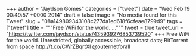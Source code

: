
+++
author = "Jaydson Gomes"
categories = ["tweet"]
date = "Wed Feb 19 00:49:57 +0000 2014"
draft = false
image = "No media found for this Tweet"
slug = "08a149809343108c277da1ed618f6cfeae8799d9"
tags = ["tweet"]
title = """Free WiFi for the world. ..."""
tweet = true
tweet_url = "https://twitter.com/jaydson/status/435939276853739520"
+++
Free WiFi for the world. Unrestricted, globally accessible, broadcast data; BitTorrent from space http://t.co/CWrZBqrtXl @outernetforall
